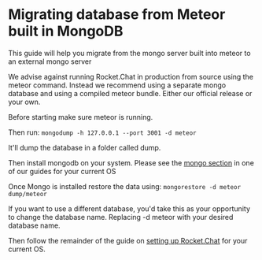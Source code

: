 # Migrating database from Meteor built in MongoDB

This guide will help you migrate from the mongo server built into meteor to an external mongo server

We advise against running Rocket.Chat in production from source using the meteor command. Instead we recommend using a separate mongo database and using a compiled meteor bundle. Either our official release or your own.

Before starting make sure meteor is running.

Then run: `mongodump -h 127.0.0.1 --port 3001 -d meteor`

It'll dump the database in a folder called dump.

Then install mongodb on your system. Please see the [mongo section](../) in one of our guides for your current OS

Once Mongo is installed restore the data using: `mongorestore -d meteor dump/meteor`

If you want to use a different database, you'd take this as your opportunity to change the database name. Replacing -d meteor with your desired database name.

Then follow the remainder of the guide on [setting up Rocket.Chat](../) for your current OS.
